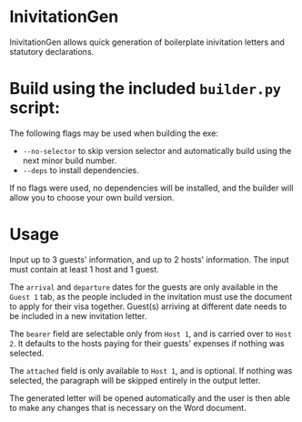 # InivitationGen
InivitationGen allows quick generation of boilerplate inivitation letters and statutory declarations.

# Build using the included `builder.py` script:
The following flags may be used when building the exe:
- `--no-selector` to skip version selector and automatically build using the next minor build number.
- `--deps` to install dependencies.

If no flags were used, no dependencies will be installed, and the builder will allow you to choose your own build version.

# Usage
Input up to 3 guests' information, and up to 2 hosts' information. The input must contain at least 1 host and 1 guest. 

The `arrival` and `departure` dates for the guests are only available in the `Guest 1` tab, as the people included in the invitation must use the document to apply for their visa together.
Guest(s) arriving at different date needs to be included in a new invitation letter.

The `bearer` field are selectable only from `Host 1`, and is carried over to `Host 2`. It defaults to the hosts paying for their guests' expenses if nothing was selected.

The `attached` field is only available to `Host 1`, and is optional. If nothing was selected, the paragraph will be skipped entirely in the output letter.

The generated letter will be opened automatically and the user is then able to make any changes that is necessary on the Word document.

